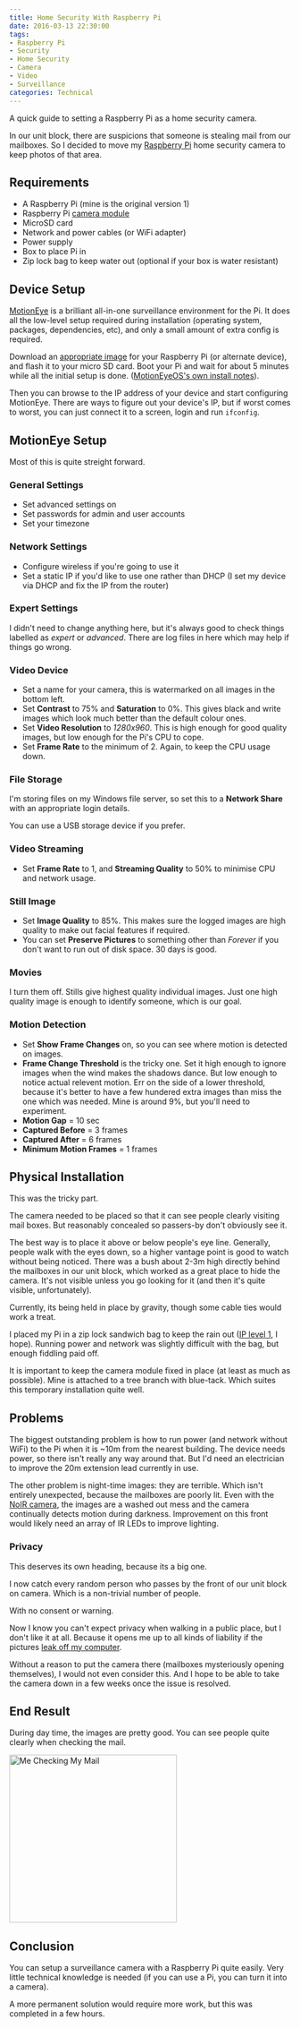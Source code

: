 ```yaml
---
title: Home Security With Raspberry Pi
date: 2016-03-13 22:30:00 
tags:
- Raspberry Pi
- Security
- Home Security
- Camera
- Video 
- Surveillance
categories: Technical
---
```


A quick guide to setting a Raspberry Pi as a home security camera.

<!-- more --> 

In our unit block, there are suspicions that someone is stealing mail from our mailboxes.
So I decided to move my [Raspberry Pi](https://www.raspberrypi.org/) home security camera to keep photos of that area.

## Requirements

* A Raspberry Pi (mine is the original version 1)
* Raspberry Pi [camera module](https://www.raspberrypi.org/products/camera-module/)
* MicroSD card
* Network and power cables (or WiFi adapter)
* Power supply
* Box to place Pi in
* Zip lock bag to keep water out (optional if your box is water resistant)

## Device Setup

[MotionEye](https://github.com/ccrisan/motioneyeos) is a brilliant all-in-one surveillance environment for the Pi.
It does all the low-level setup required during installation (operating system, packages, dependencies, etc), and only a small amount of extra config is required.

Download an [appropriate image](https://github.com/ccrisan/motioneyeos/wiki/Supported-Devices) for your Raspberry Pi (or alternate device), and flash it to your micro SD card. 
Boot your Pi and wait for about 5 minutes while all the initial setup is done.
([MotionEyeOS's own install notes](https://github.com/ccrisan/motioneyeos/wiki/Installation)).

Then you can browse to the IP address of your device and start configuring MotionEye.
There are ways to figure out your device's IP, but if worst comes to worst, you can just connect it to a screen, login and run `ifconfig`.


## MotionEye Setup

Most of this is quite streight forward.

### General Settings

* Set advanced settings on
* Set passwords for admin and user accounts
* Set your timezone

### Network Settings

* Configure wireless if you're going to use it
* Set a static IP if you'd like to use one rather than DHCP (I set my device via DHCP and fix the IP from the router)

### Expert Settings

I didn't need to change anything here, but it's always good to check things labelled as *expert* or *advanced*.
There are log files in here which may help if things go wrong.

### Video Device

* Set a name for your camera, this is watermarked on all images in the bottom left.
* Set **Contrast** to 75% and **Saturation** to 0%. This gives black and write images which look much better than the default colour ones.
* Set **Video Resolution** to *1280x960*. This is high enough for good quality images, but low enough for the Pi's CPU to cope.  
* Set **Frame Rate** to the minimum of 2. Again, to keep the CPU usage down.

### File Storage

I'm storing files on my Windows file server, so set this to a **Network Share** with an appropriate login details.

You can use a USB storage device if you prefer.

### Video Streaming

* Set **Frame Rate** to 1, and **Streaming Quality** to 50% to minimise CPU and network usage.

### Still Image

* Set **Image Quality** to 85%. This makes sure the logged images are high quality to make out facial features if required.  
* You can set **Preserve Pictures** to something other than *Forever* if you don't want to run out of disk space. 30 days is good.

### Movies

I turn them off. Stills give highest quality individual images.
Just one high quality image is enough to identify someone, which is our goal.

### Motion Detection

* Set **Show Frame Changes** on, so you can see where motion is detected on images.
* **Frame Change Threshold** is the tricky one. Set it high enough to ignore images when the wind makes the shadows dance. But low enough to notice actual relevent motion. Err on the side of a lower threshold, because it's better to have a few hundered extra images than miss the one which was needed. Mine is around 9%, but you'll need to experiment.  
* **Motion Gap** = 10 sec
* **Captured Before** = 3 frames
* **Captured After** = 6 frames
* **Minimum Motion Frames** = 1 frames 



## Physical Installation

This was the tricky part.

The camera needed to be placed so that it can see people clearly visiting mail boxes.
But reasonably concealed so passers-by don't obviously see it.

The best way is to place it above or below people's eye line.
Generally, people walk with the eyes down, so a higher vantage point is good to watch without being noticed. 
There was a bush about 2-3m high directly behind the mailboxes in our unit block, which worked as a great place to hide the camera.
It's not visible unless you go looking for it (and then it's quite visible, unfortunately).

Currently, its being held in place by gravity, though some cable ties would work a treat. 

I placed my Pi in a zip lock sandwich bag to keep the rain out ([IP level 1](https://en.wikipedia.org/wiki/IP_Code), I hope).
Running power and network was slightly difficult with the bag, but enough fiddling paid off.

It is important to keep the camera module fixed in place (at least as much as possible).
Mine is attached to a tree branch with blue-tack.
Which suites this temporary installation quite well.

## Problems

The biggest outstanding problem is how to run power (and network without WiFi) to the Pi when it is ~10m from the nearest building.
The device needs power, so there isn't really any way around that.
But I'd need an electrician to improve the 20m extension lead currently in use.

The other problem is night-time images: they are terrible.
Which isn't entirely unexpected, because the mailboxes are poorly lit.
Even with the [NoIR camera](https://www.raspberrypi.org/products/pi-noir-camera/), the images are a washed out mess and the camera continually detects motion during darkness.
Improvement on this front would likely need an array of IR LEDs to improve lighting.  

### Privacy

This deserves its own heading, because its a big one.

I now catch every random person who passes by the front of our unit block on camera.
Which is a non-trivial number of people.

With no consent or warning.

Now I know you can't expect privacy when walking in a public place, but I don't like it at all.
Because it opens me up to all kinds of liability if the pictures [leak off my computer](https://www.shodan.io/).

Without a reason to put the camera there (mailboxes mysteriously opening themselves), I would not even consider this.
And I hope to be able to take the camera down in a few weeks once the issue is resolved.

 
## End Result

During day time, the images are pretty good.
You can see people quite clearly when checking the mail.

<img src="/images/Home-Security-With-Raspberry-Pi/mailbox-view.jpg" class="" width=300 height=300 alt="Me Checking My Mail" />

  


## Conclusion

You can setup a surveillance camera with a Raspberry Pi quite easily.
Very little technical knowledge is needed (if you can use a Pi, you can turn it into a camera).

A more permanent solution would require more work, but this was completed in a few hours. 